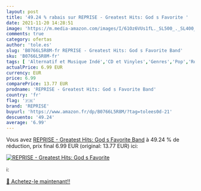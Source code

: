 ```yaml
---
layout: post
title: '49.24 % rabais sur REPRISE - Greatest Hits: God s Favorite '
date: 2021-11-20 14:28:51
image: 'https://m.media-amazon.com/images/I/61Oz6VUs1fL._SL500_._SL400_.jpg'
comments: true
category: ofertas
author: 'tole.es'
slug: 'B0766L5R8M-fr REPRISE - Greatest Hits: God s Favorite Band'
sku: 'B0766L5R8M-fr'
tags: [ 'Alternatif et Musique Indé','CD et Vinyles','Genres','Pop','Rock alternatif','reprise', ]
actualPrice: 6.99 EUR
currency: EUR
price: 6.99
comparePrice: 13.77 EUR
prodname: 'REPRISE - Greatest Hits: God s Favorite Band'
country: 'fr'
flag: '🇫🇷'
brand: 'REPRISE'
buyurl: 'https://www.amazon.fr/dp/B0766L5R8M/?tag=tolees0d-21'
descuento: '49.24'
average: '6.99'
---
```


Vous avez [REPRISE - Greatest Hits: God s Favorite Band](https://www.amazon.fr/dp/B0766L5R8M/?tag=tolees0d-21)  à  49.24 % de réduction, prix final  6.99 EUR (original: 13.77 EUR) ici:

[![REPRISE - Greatest Hits: God s Favorite ](https://m.media-amazon.com/images/I/61Oz6VUs1fL._SL500_._SL400_.jpg)](https://www.amazon.fr/dp/B0766L5R8M/?tag=tolees0d-21)

ℹ️:


[🛒 Achetez-le maintenant!!](https://www.amazon.fr/dp/B0766L5R8M/?tag=tolees0d-21)
